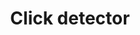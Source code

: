 ---
layout: page
title: Click detector
description: Detector of salmon vocalizations
img: assets/img/salmon.jpg
redirect: https://github.com/NINAnor/click_detector
importance: 3
category: Machine Learning
---